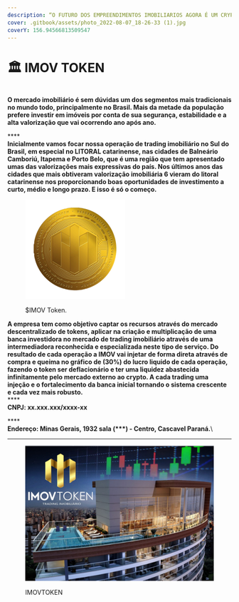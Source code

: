```yaml
---
description: “O FUTURO DOS EMPREENDIMENTOS IMOBILIARIOS AGORA É UM CRYPTO ATIVO.”
cover: .gitbook/assets/photo_2022-08-07_18-26-33 (1).jpg
coverY: 156.94566813509547
---
```


# 🏛 IMOV TOKEN

\
**O mercado imobiliário  é sem dúvidas um dos segmentos mais tradicionais no mundo todo, principalmente no Brasil. Mais da metade da população prefere investir em imóveis por conta de sua segurança, estabilidade e a alta valorização que vai ocorrendo ano após ano.**

****\
**Inicialmente vamos focar nossa operação de trading imobiliário no Sul do Brasil, em especial no LITORAL catarinense, nas cidades de Balneário Camboriú, Itapema e Porto Belo, que é uma região que tem apresentado umas das valorizações mais expressivas do país. Nos últimos anos das cidades que mais obtiveram valorização imobiliária 6 vieram do litoral catarinense nos proporcionando boas oportunidades de investimento a curto, médio e longo prazo. E isso é só o começo.**

<figure><img src=".gitbook/assets/image (9) (1).png" alt=""><figcaption><p>$IMOV Token.</p></figcaption></figure>

**A empresa tem como objetivo captar os recursos através do mercado descentralizado de tokens, aplicar na criação e multiplicação de uma banca investidora no mercado de trading imobiliário através de uma intermediadora reconhecida e especializada neste tipo de serviço. Do resultado de cada operação a IMOV vai injetar de forma direta através de compra e queima no gráfico de (30%) do lucro liquido de cada operação, fazendo o token ser deflacionário e ter uma liquidez abastecida infinitamente pelo mercado externo ao crypto. A cada trading uma injeção e o fortalecimento da banca inicial tornando o sistema crescente e cada vez mais robusto.**\
****\
**CNPJ: xx.xxx.xxx/xxxx-xx**

****\
**Endereço: Minas Gerais, 1932 sala (\*\*\*) - Centro, Cascavel Paraná.**\
****

<figure><img src=".gitbook/assets/image (10) (1) (1).png" alt=""><figcaption><p>IMOVTOKEN</p></figcaption></figure>
